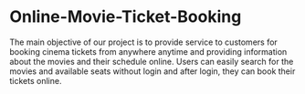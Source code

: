 # Online-Movie-Ticket-Booking
The main objective of our project is to provide service to customers for booking cinema tickets from anywhere anytime and providing information about the movies and their schedule online. Users can easily search for the movies and available seats without login and after login, they can book their tickets online. 
